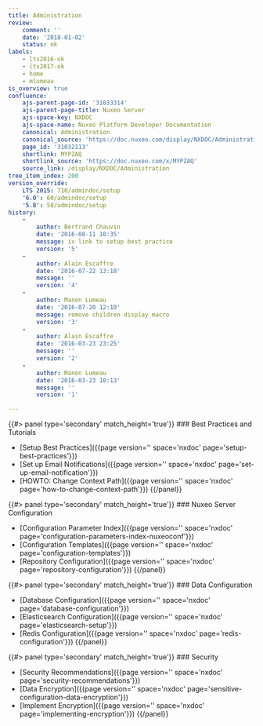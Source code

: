 ```yaml
---
title: Administration
review:
    comment: ''
    date: '2018-01-02'
    status: ok
labels:
    - lts2016-ok
    - lts2017-ok
    - home
    - mlumeau
is_overview: true
confluence:
    ajs-parent-page-id: '31033314'
    ajs-parent-page-title: Nuxeo Server
    ajs-space-key: NXDOC
    ajs-space-name: Nuxeo Platform Developer Documentation
    canonical: Administration
    canonical_source: 'https://doc.nuxeo.com/display/NXDOC/Administration'
    page_id: '31032113'
    shortlink: MYPZAQ
    shortlink_source: 'https://doc.nuxeo.com/x/MYPZAQ'
    source_link: /display/NXDOC/Administration
tree_item_index: 200
version_override:
    LTS 2015: 710/admindoc/setup
    '6.0': 60/admindoc/setup
    '5.8': 58/admindoc/setup
history:
    -
        author: Bertrand Chauvin
        date: '2016-08-11 10:35'
        message: ix link to setup best practice
        version: '5'
    -
        author: Alain Escaffre
        date: '2016-07-22 13:18'
        message: ''
        version: '4'
    -
        author: Manon Lumeau
        date: '2016-07-20 12:10'
        message: remove children display macro
        version: '3'
    -
        author: Alain Escaffre
        date: '2016-03-23 23:25'
        message: ''
        version: '2'
    -
        author: Manon Lumeau
        date: '2016-03-23 10:13'
        message: ''
        version: '1'

---
```

<div class="row" data-equalizer data-equalize-on="medium">

<div class="column medium-6">
{{#> panel type='secondary' match_height='true'}}
### Best Practices and Tutorials

- [Setup Best Practices]({{page version='' space='nxdoc' page='setup-best-practices'}})
- [Set up Email Notifications]({{page version='' space='nxdoc' page='set-up-email-notification'}})
- [HOWTO: Change Context Path]({{page version='' space='nxdoc' page='how-to-change-context-path'}})
{{/panel}}
</div>

<div class="column medium-6">
{{#> panel type='secondary' match_height='true'}}
### Nuxeo Server Configuration

- [Configuration Parameter Index]({{page version='' space='nxdoc' page='configuration-parameters-index-nuxeoconf'}})
- [Configuration Templates]({{page version='' space='nxdoc' page='configuration-templates'}})
- [Repository Configuration]({{page version='' space='nxdoc' page='repository-configuration'}})
{{/panel}}

</div>

</div>

<div class="row" data-equalizer data-equalize-on="medium">

<div class="column medium-6">
{{#> panel type='secondary' match_height='true'}}
### Data Configuration

- [Database Configuration]({{page version='' space='nxdoc' page='database-configuration'}})
- [Elasticsearch Configuration]({{page version='' space='nxdoc' page='elasticsearch-setup'}})
- [Redis Configuration]({{page version='' space='nxdoc' page='redis-configuration'}})
{{/panel}}
</div>

<div class="column medium-6">
{{#> panel type='secondary' match_height='true'}}
### Security

- [Security Recommendations]({{page version='' space='nxdoc' page='security-recommendations'}})
- [Data Encryption]({{page version='' space='nxdoc' page='sensitive-configuration-data-encryption'}})
- [Implement Encryption]({{page version='' space='nxdoc' page='implementing-encryption'}})
{{/panel}}
</div>

</div>
